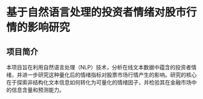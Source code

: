 # 基于自然语言处理的投资者情绪对股市行情的影响研究

## 项目简介
本项目旨在利用自然语言处理（NLP）技术，分析在线文本数据中蕴含的投资者情绪，并进一步研究这种量化后的情绪指标对股票市场行情产生的影响。研究的核心在于探索非结构化文本信息如何转化为可量化的情绪因子，并检验其在金融市场中的信息含量和预测能力。
